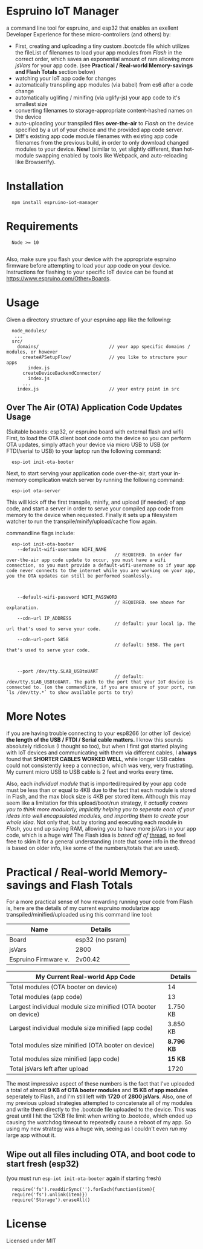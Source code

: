 # Espruino IoT Manager

a command line tool for espruino, and esp32 that enables an exellent Developer Experience for these micro-controllers (and others) by:

- First, creating and uploading a tiny custom .bootcde file which utilizes the fileList of filenames to load your app modules from *Flash* in the correct order, which saves an exponential amount of ram allowing more *jsVars* for your app code. (see **Practical / Real-world Memory-savings and Flash Totals** section below)
- watching your IoT app code for changes
- automatically transpiling app modules (via babel) from es6 after a code change
- automatically uglifing / minifing (via uglify-js) your app code to it's smallest size
- converting filenames to storage-appropriate content-hashed names on the device
- auto-uploading your transpiled files **over-the-air** to *Flash* on the device specified by a url of your choice and the provided app code server.
- Diff's existing app code module filenames with existing app code filenames from the previous build, in order to only download changed modules to your device. **New!** (similar to, yet slightly different, than hot-module swapping enabled by tools like Webpack, and auto-reloading like Browserify).


# Installation

```
  npm install espruino-iot-manager
```

# Requirements

```
  Node >= 10
```

```

```

Also, make sure you flash your device with the appropriate espruino firmware before attempting to load your app code on your device. Instructions for flashing to your specific IoT device can be found at https://www.espruino.com/Other+Boards.



# Usage

Given a directory structure of your espruino app like the following:

```
  node_modules/
   ...
  src/
    domains/                          // your app specific domains / modules, or however 
      createAPSetupFlow/              // you like to structure your apps
        index.js                      
      createDeviceBackendConnector/
        index.js      
      ...
    index.js                          // your entry point in src
```

## Over The Air (OTA) Application Code Updates Usage
(Suitable boards: esp32, or espruino board with external flash and wifi)
First, to load the OTA client boot code onto the device so you can perform OTA updates, simply attach your device via micro USB to USB (or FTDI/serial to USB) to your laptop run the following command:

```
  esp-iot init-ota-booter
```

Next, to start serving your application code over-the-air, start your in-memory complication watch server by running the following command:

```
  esp-iot ota-server
```

This will kick off the first transpile, minify, and upload (if needed) of app code, and start a server in order to serve your compiled app code from memory to the device when requested. Finally it sets up a filesystem watcher to run the transpile/minify/upload/cache flow again.


commandline flags include:

```
  esp-iot init-ota-booter
    --default-wifi-username WIFI_NAME 
                                        // REQUIRED. In order for over-the-air app code update to occur, you must have a wifi connection, so you must provide a default-wifi-username so if your app code never connects to the internet while you are working on your app, you the OTA updates can still be performed seamlessly.



    --default-wifi-password WIFI_PASSWORD 
                                        // REQUIRED. see above for explanation.

    --cdn-url IP_ADDRESS
                                        // default: your local ip. The url that's used to serve your code.

    --cdn-url-port 5858
                                        // default: 5858. The port that's used to serve your code.



    --port /dev/tty.SLAB_USBtoUART           
                                        // default: /dev/tty.SLAB_USBtoUART. The path to the port that your IoT device is connected to. (on the commandline, if you are unsure of your port, run `ls /dev/tty.*` to show available ports to try) 
```


# More Notes

if you are having trouble connecting to your esp8266 (or other IoT device) **the length of the USB / FTDI / Serial cable matters.** I know this sounds absolutely ridicolus (I thought so too), but when I first got started playing with IoT devices and communicating with them via different cables, I **always** found that **SHORTER CABLES WORKED WELL**, while longer USB cables could not consistently keep a connection, which was very, very frustrating. My current micro USB to USB cable is 2 feet and works every time.

Also, each *individual module* that is imported/required by your app code must be less than or equal to 4KB due to the fact that each module is stored in Flash, and the max block size is 4KB per stored item. Although this may seem like a limitation for this upload/boot/run strategy, *it actually coaxes you to think more modularly, implicitly helping you to seperate each of your ideas into well encapsulated modules, and importing them to create your whole idea.* Not only that, but by storing and executing each module in *Flash*, you end up saving RAM, allowing you to have more jsVars in your app code, which is a huge win! The Flash idea is *based off of* [thread](http://forum.espruino.com/conversations/290975/), so feel free to skim it for a general understanding (note that some info in the thread is based on older info, like some of the numbers/totals that are used).

# Practical / Real-world Memory-savings and Flash Totals

For a more practical sense of how rewarding running your code from Flash is, here are the details of my current espruino modularize app transpiled/minified/uploaded using this command line tool:

| Name                  | Details          |
| ----                  | -----            |
| Board                 | esp32 (no psram) |
| jsVars                | 2800             |
| Espruino Firmware v.  | 2v00.42          |


| My Current Real-world **App Code**                             | Details        |
| ----                                                           | -----          |
| Total modules (OTA booter on device)                           | 14             |
| Total modules (app code)                                       | 13             |
| Largest individual module size minified (OTA booter on device) | 1.750 KB       |
| Largest individual module size minified (app code)             | 3.850 KB       |
| Total modules size minified (OTA booter on device)             | **8.796 KB**   |
| Total modules size minified (app code)                         | **15 KB**      |
| Total jsVars left after upload                                 | 1720           |

The most impressive aspect of these numbers is the fact that I've uploaded a total of almost **9 KB of OTA booter modules** and **15 KB of app modules** seperately to Flash, and I'm still left with **1720** of **2800 jsVars**. Also, one of my previous upload strategies attempted to concatenate all of my modules and write them directly to the .bootcde file uploaded to the device. This was great until I hit the 12KB file limit when writing to .bootcde, which ended up causing the watchdog timeout to repeatedly cause a reboot of my app. So using my new strategy was a huge win, seeing as I couldn't even *run* my large app without it.

## Wipe out all files including OTA, and boot code to start fresh (esp32) 

(you must run `esp-iot init-ota-booter` again if starting fresh)

```
  require('fs').readdirSync('').forEach(function(item){
  require('fs').unlink(item)})
  require('Storage').eraseAll()
```

# License

Licensed under MIT
